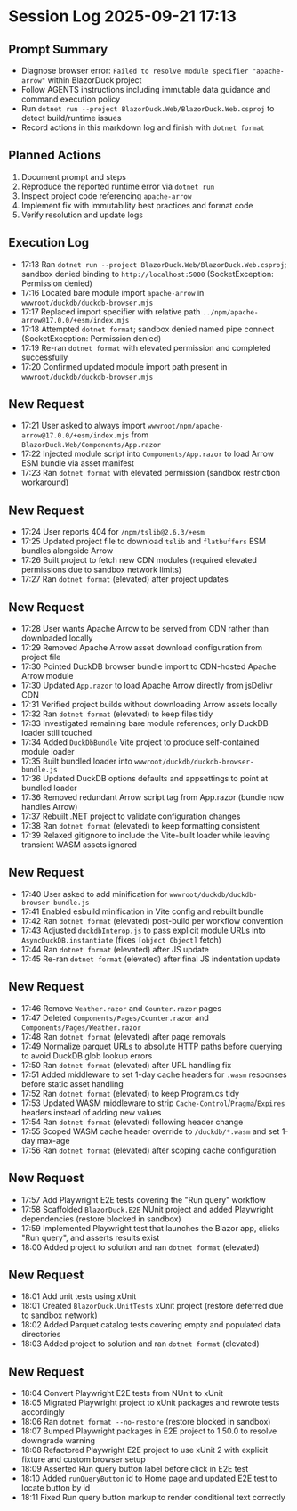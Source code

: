 # Session Log 2025-09-21 17:13

## Prompt Summary
- Diagnose browser error: `Failed to resolve module specifier "apache-arrow"` within BlazorDuck project
- Follow AGENTS instructions including immutable data guidance and command execution policy
- Run `dotnet run --project BlazorDuck.Web/BlazorDuck.Web.csproj` to detect build/runtime issues
- Record actions in this markdown log and finish with `dotnet format`

## Planned Actions
1. Document prompt and steps
2. Reproduce the reported runtime error via `dotnet run`
3. Inspect project code referencing `apache-arrow`
4. Implement fix with immutability best practices and format code
5. Verify resolution and update logs

## Execution Log
- 17:13 Ran `dotnet run --project BlazorDuck.Web/BlazorDuck.Web.csproj`; sandbox denied binding to `http://localhost:5000` (SocketException: Permission denied)
- 17:16 Located bare module import `apache-arrow` in `wwwroot/duckdb/duckdb-browser.mjs`
- 17:17 Replaced import specifier with relative path `../npm/apache-arrow@17.0.0/+esm/index.mjs`
- 17:18 Attempted `dotnet format`; sandbox denied named pipe connect (SocketException: Permission denied)
- 17:19 Re-ran `dotnet format` with elevated permission and completed successfully
- 17:20 Confirmed updated module import path present in `wwwroot/duckdb/duckdb-browser.mjs`

## New Request
- 17:21 User asked to always import `wwwroot/npm/apache-arrow@17.0.0/+esm/index.mjs` from `BlazorDuck.Web/Components/App.razor`
- 17:22 Injected module script into `Components/App.razor` to load Arrow ESM bundle via asset manifest
- 17:23 Ran `dotnet format` with elevated permission (sandbox restriction workaround)

## New Request
- 17:24 User reports 404 for `/npm/tslib@2.6.3/+esm`
- 17:25 Updated project file to download `tslib` and `flatbuffers` ESM bundles alongside Arrow
- 17:26 Built project to fetch new CDN modules (required elevated permissions due to sandbox network limits)
- 17:27 Ran `dotnet format` (elevated) after project updates

## New Request
- 17:28 User wants Apache Arrow to be served from CDN rather than downloaded locally
- 17:29 Removed Apache Arrow asset download configuration from project file
- 17:30 Pointed DuckDB browser bundle import to CDN-hosted Apache Arrow module
- 17:30 Updated `App.razor` to load Apache Arrow directly from jsDelivr CDN
- 17:31 Verified project builds without downloading Arrow assets locally
- 17:32 Ran `dotnet format` (elevated) to keep files tidy
- 17:33 Investigated remaining bare module references; only DuckDB loader still touched
- 17:34 Added `DuckDbBundle` Vite project to produce self-contained module loader
- 17:35 Built bundled loader into `wwwroot/duckdb/duckdb-browser-bundle.js`
- 17:36 Updated DuckDB options defaults and appsettings to point at bundled loader
- 17:36 Removed redundant Arrow script tag from App.razor (bundle now handles Arrow)
- 17:37 Rebuilt .NET project to validate configuration changes
- 17:38 Ran `dotnet format` (elevated) to keep formatting consistent
- 17:39 Relaxed gitignore to include the Vite-built loader while leaving transient WASM assets ignored

## New Request
- 17:40 User asked to add minification for `wwwroot/duckdb/duckdb-browser-bundle.js`
- 17:41 Enabled esbuild minification in Vite config and rebuilt bundle
- 17:42 Ran `dotnet format` (elevated) post-build per workflow convention
- 17:43 Adjusted `duckdbInterop.js` to pass explicit module URLs into `AsyncDuckDB.instantiate` (fixes `[object Object]` fetch)
- 17:44 Ran `dotnet format` (elevated) after JS update
- 17:45 Re-ran `dotnet format` (elevated) after final JS indentation update

## New Request
- 17:46 Remove `Weather.razor` and `Counter.razor` pages
- 17:47 Deleted `Components/Pages/Counter.razor` and `Components/Pages/Weather.razor`
- 17:48 Ran `dotnet format` (elevated) after page removals
- 17:49 Normalize parquet URLs to absolute HTTP paths before querying to avoid DuckDB glob lookup errors
- 17:50 Ran `dotnet format` (elevated) after URL handling fix
- 17:51 Added middleware to set 1-day cache headers for `.wasm` responses before static asset handling
- 17:52 Ran `dotnet format` (elevated) to keep Program.cs tidy
- 17:53 Updated WASM middleware to strip `Cache-Control`/`Pragma`/`Expires` headers instead of adding new values
- 17:54 Ran `dotnet format` (elevated) following header change
- 17:55 Scoped WASM cache header override to `/duckdb/*.wasm` and set 1-day max-age
- 17:56 Ran `dotnet format` (elevated) after scoping cache configuration

## New Request
- 17:57 Add Playwright E2E tests covering the "Run query" workflow
- 17:58 Scaffolded `BlazorDuck.E2E` NUnit project and added Playwright dependencies (restore blocked in sandbox)
- 17:59 Implemented Playwright test that launches the Blazor app, clicks "Run query", and asserts results exist
- 18:00 Added project to solution and ran `dotnet format` (elevated)

## New Request
- 18:01 Add unit tests using xUnit
- 18:01 Created `BlazorDuck.UnitTests` xUnit project (restore deferred due to sandbox network)
- 18:02 Added Parquet catalog tests covering empty and populated data directories
- 18:03 Added project to solution and ran `dotnet format` (elevated)

## New Request
- 18:04 Convert Playwright E2E tests from NUnit to xUnit
- 18:05 Migrated Playwright project to xUnit packages and rewrote tests accordingly
- 18:06 Ran `dotnet format --no-restore` (restore blocked in sandbox)
- 18:07 Bumped Playwright packages in E2E project to 1.50.0 to resolve downgrade warning
- 18:08 Refactored Playwright E2E project to use xUnit 2 with explicit fixture and custom browser setup
- 18:09 Asserted Run query button label before click in E2E test
- 18:10 Added `runQueryButton` id to Home page and updated E2E test to locate button by id
- 18:11 Fixed Run query button markup to render conditional text correctly
